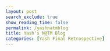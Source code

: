 ```yaml
---
layout: post 
search_exclude: true
show_reading_time: false
permalink: /yashnatmblog
title: Yash's N@TM Blog
categories: [Yash Final Retrospective]
---
```


